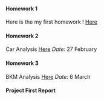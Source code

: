 #### Homework 1 
Here is the my first homework ! [Here](Deneme.html)

#### Homework 2
Car Analysis [Here](Sevde-R.html)
*Date:* 27 February

#### Homework 3
BKM Analysis [Here](Ranalysis.html)
*Date:* 6 March

#### Project First Report
